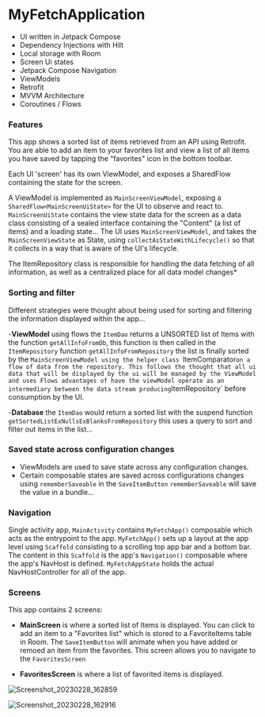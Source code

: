 # MyFetchApplication



- UI written in Jetpack Compose 
- Dependency Injections with Hilt 
- Local storage with Room
- Screen Ui states
- Jetpack Compose Navigation
- ViewModels
- Retrofit
- MVVM Architecture
- Coroutines / Flows

### Features
This app shows a sorted list of items retrieved from an API using Retrofit. You are able to add an item to your favorites list and view a list of all items you have saved by tapping the "favorites" icon in the bottom toolbar.

Each UI 'screen' has its own ViewModel, and exposes a  SharedFlow containing the state for the screen. 

A ViewModel is implemented as `MainScreenViewModel`, exposing a `SharedFlow<MainScreenUiState>` for the UI to observe and react to. 
`MainScreenUiState` contains the view state data for the screen as a data class consisting of a sealed interface containing the "Content" (a list of items) and a loading state...
The UI uses `MainScreenViewModel`, and takes the `MainScreenViewState` as State, using `collectAsStateWithLifecycle()` so that it collects in a way that is aware of the UI's lifecycle.

The ItemRepository class is responsible for handling the data fetching of all information, as well as a centralized place for all data model changes*

### Sorting and filter
Different strategies were thought about being used for sorting and filtering the information displayed within the app...

-__ViewModel__ using flows the `ItemDao` returns a UNSORTED list of Items with the function `getAllInfoFromDb`, this function is then called in the `ItemRepository` function `getAllInfoFromRepository` the list is finally sorted by the `MainScreenViewModel using the helper class `ItemComparator` on a flow of data from the repository. This follows the thought that all ui data that will be displayed by the ui will be managed by the ViewModel and uses Flows advantages of have the viewModel operate as an intermediary between the data stream producing `ItemRepository` before consumption by the UI.

-__Database__ the `ItemDao` would return a sorted list with the suspend function `getSortedListExNullsExBlanksFromRepository` this uses a query to sort and filter out items in the list...
  

### Saved state across configuration changes
- ViewModels are used to save state across any configuration changes.
- Certain composable states are saved across configurations changes using `rememberSaveable` in the `SaveItemButton` `rememberSaveable` will save the value in a bundle...

### Navigation
Single activity app, `MainActivity` contains `MyFetchApp()` composable which acts as the entrypoint to the app. 
`MyFetchApp()` sets up a layout at the app level using  `Scaffold` consisting to a scrolling top app bar and a bottom bar. The content in this `Scaffold`
is the app's `Navigation()` composable where the app's NavHost is defined. `MyFetchAppState` holds the actual NavHostController for all of the app.

### Screens
This app contains 2 screens:
- __MainScreen__ is where a sorted list of Items is displayed. You can click to add an item to a "Favorites list" which is stored to a FavoriteItems table in Room. The `SaveItemButton` will animate when you have added or remoed an item from the favorites. This screen allows you to navigate to the `FavoritesScreen`

- __FavoritesScreen__ is where a list of favorited items is displayed. 

![Screenshot_20230228_162859](https://user-images.githubusercontent.com/61568828/221996345-22ee1e24-4dda-4a60-8fde-c38c5770cd82.png)

![Screenshot_20230228_162916](https://user-images.githubusercontent.com/61568828/221996559-6eb9701e-50f7-47a6-9e95-1f15a8fa805c.png)




